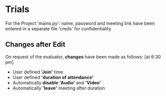 # Trials
For the Project 'mains.py': name, password and meeting link have been entered in a separate file 'creds' for confidentiality <br />
## Changes after Edit
On request of the evaluator, **changes** have been made as follows:  [at 6:30 pm]
* User defined **'Join'** time
* User defined **'duration of attendance'**
* Automatically **disable** **'Audio'** and **'Video'**
* Automatically **'leave'** meeting after duration

